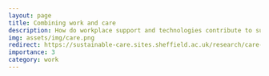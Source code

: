 ```yaml
---
layout: page
title: Combining work and care
description: How do workplace support and technologies contribute to sustainable care arrangements?
img: assets/img/care.png
redirect: https://sustainable-care.sites.sheffield.ac.uk/research/care-work-and-relationships/combining-work-and-care
importance: 3
category: work
---
```



